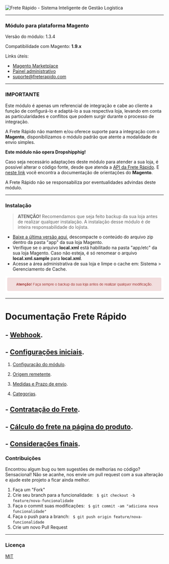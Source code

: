 ![Frete Rápido - Sistema Inteligente de Gestão Logística](https://freterapido.com/imgs/frete_rapido.png)

<hr>

### **Módulo para plataforma Magento**

Versão do módulo: 1.3.4

Compatibilidade com Magento: **1.9.x**

Links úteis:

- [Magento Marketplace][1]
- [Painel administrativo][2]
- [suporte@freterapido.com][3]


-------------

### IMPORTANTE

Este módulo é apenas um referencial de integração e cabe ao cliente a função de configurá-lo e adaptá-lo a sua respectiva loja, levando em conta as particularidades e conflitos que podem surgir durante o processo de integração.

A Frete Rápido não mantem e/ou oferece suporte para a integração com o **Magento**, disponibilizamos o módulo padrão que atente a modalidade de envio simples.

**Este módulo não opera Dropshipphig!**

Caso seja necessário adaptações deste módulo para atender a sua loja, é possível alterar o código fonte, desde que atenda a [API da Frete Rápido][9]. E [neste link][8] você encontra a documentação de orientações do **Magento**.

A Frete Rápido não se responsabiliza por eventualidades advindas deste módulo.

--------------

### Instalação

>**<i class="icon-attention"></i> ATENÇÃO!** Recomendamos que seja feito backup da sua loja antes de realizar qualquer instalação. A instalação desse módulo é de inteira responsabilidade do lojista.


- [Baixe a última versão aqui][4],  descompacte o conteúdo do arquivo zip dentro da pasta "app" da sua loja Magento.
- Verifique se o arquivo **local.xml** está habilitado na pasta "app/etc" da sua loja Magento. Caso não esteja, é só renomear o arquivo **local.xml.sample** para **local.xml**.
- Acesse a área administrativa de sua loja e limpe o cache em: Sistema > Gerenciamento de Cache.

![Mensagem de atenção para backup da loja](app/code/community/Freterapido/Freterapido/docs/img/attention_2.png "#FicaDica ;&#41;")

----------

# Documentação Frete Rápido

##  - [Webhook](https://freterapido.com/wiki/docs/integrations/magento_1.9/#Webhook).

##  - [Configurações iniciais](https://freterapido.com/wiki/docs/integrations/magento_1.9/#configuracoes-iniciais).

1. [Configuração do módulo](https://freterapido.com/wiki/docs/integrations/magento_1.9/#_1-configuracao-do-modulo).

2. [Origem remetente](https://freterapido.com/wiki/docs/integrations/magento_1.9/#_2-origem-remetente).

3. [Medidas e Prazo de envio](https://freterapido.com/wiki/docs/integrations/magento_1.9/#_3-medidas-e-prazo-de-envio).

4. [Categorias](https://freterapido.com/wiki/docs/integrations/magento_1.9/#_4-categorias).

##  - [Contratação do Frete](https://freterapido.com/wiki/docs/integrations/magento_1.9/#contratacao-do-frete).

##  - [Cálculo do frete na página do produto](https://freterapido.com/wiki/docs/integrations/magento_1.9/#cotacoes-de-frete-na-pagina-do-produto).

##  - [Considerações finais](https://freterapido.com/wiki/docs/integrations/magento_1.9/#consideracoes-finais).

### Contribuições
Encontrou algum bug ou tem sugestões de melhorias no código? Sensacional! Não se acanhe, nos envie um pull request com a sua alteração e ajude este projeto a ficar ainda melhor.

1. Faça um "Fork"
2. Crie seu branch para a funcionalidade: ` $ git checkout -b feature/nova-funcionalidade`
3. Faça o commit suas modificações: ` $ git commit -am "adiciona nova funcionalidade"`
4. Faça o push para a branch: ` $ git push origin feature/nova-funcionalidade`
5. Crie um novo Pull Request

--------

### Licença

[MIT][5]

[1]: https://marketplace.magento.com/freterapido-frete-rapido.html "Magento Connect"
[2]: https://painel.freterapido.com/?origin=doc_magento "Painel do Frete Rápido"
[3]: mailto:suporte@freterapido.com "Contato uma galera super gente fina :)"
[4]: https://github.com/freterapido/freterapido_magento/archive/master.zip
[5]: https://github.com/freterapido/freterapido_magento/blob/master/LICENSE
[6]: https://github.com/freterapido/freterapido_magento/blob/master/README.md
[7]: https://github.com/freterapido/freterapido_magento/blob/master/README_EN.md
[8]: http://devdocs.magento.com/
[9]: https://dev.freterapido.com
